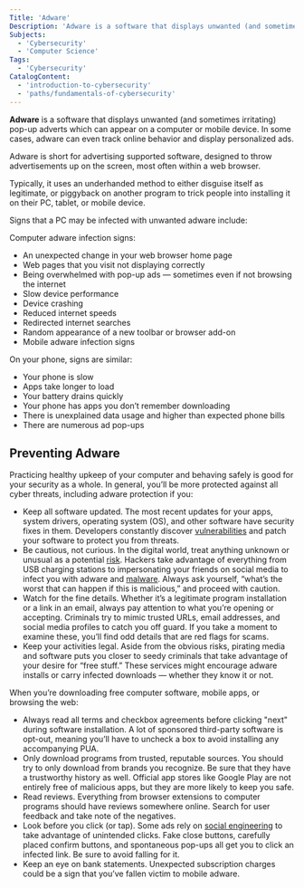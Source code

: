```yaml
---
Title: 'Adware'
Description: 'Adware is a software that displays unwanted (and sometimes irritating) pop-up adverts which can appear on a computer or mobile device.'
Subjects:
  - 'Cybersecurity'
  - 'Computer Science'
Tags:
  - 'Cybersecurity'
CatalogContent:
  - 'introduction-to-cybersecurity'
  - 'paths/fundamentals-of-cybersecurity'
---
```


**Adware** is a software that displays unwanted (and sometimes irritating) pop-up adverts which can appear on a computer or mobile device. In some cases, adware can even track online behavior and display personalized ads.

Adware is short for advertising supported software, designed to throw advertisements up on the screen, most often within a web browser.

Typically, it uses an underhanded method to either disguise itself as legitimate, or piggyback on another program to trick people into installing it on their PC, tablet, or mobile device.

Signs that a PC may be infected with unwanted adware include:

Computer adware infection signs:
- An unexpected change in your web browser home page
- Web pages that you visit not displaying correctly
- Being overwhelmed with pop-up ads — sometimes even if not browsing the internet
- Slow device performance
- Device crashing
- Reduced internet speeds
- Redirected internet searches
- Random appearance of a new toolbar or browser add-on
- Mobile adware infection signs

On your phone, signs are similar:
- Your phone is slow
- Apps take longer to load
- Your battery drains quickly
- Your phone has apps you don’t remember downloading
- There is unexplained data usage and higher than expected phone bills
- There are numerous ad pop-ups

## Preventing Adware

Practicing healthy upkeep of your computer and behaving safely is good for your security as a whole. In general, you’ll be more protected against all cyber threats, including adware protection if you:

- Keep all software updated. The most recent updates for your apps, system drivers, operating system (OS), and other software have security fixes in them. Developers constantly discover [vulnerabilities](https://www.codecademy.com/resources/docs/cybersecurity/vulnerability) and patch your software to protect you from threats.
- Be cautious, not curious. In the digital world, treat anything unknown or unusual as a potential [risk](https://www.codecademy.com/resources/docs/cybersecurity/risk). Hackers take advantage of everything from USB charging stations to impersonating your friends on social media to infect you with adware and [malware](https://www.codecademy.com/resources/docs/cybersecurity/malware). Always ask yourself, “what’s the worst that can happen if this is malicious,” and proceed with caution.
- Watch for the fine details. Whether it’s a legitimate program installation or a link in an email, always pay attention to what you’re opening or accepting. Criminals try to mimic trusted URLs, email addresses, and social media profiles to catch you off guard. If you take a moment to examine these, you’ll find odd details that are red flags for scams.
- Keep your activities legal. Aside from the obvious risks, pirating media and software puts you closer to seedy criminals that take advantage of your desire for “free stuff.” These services might encourage adware installs or carry infected downloads — whether they know it or not.

When you’re downloading free computer software, mobile apps, or browsing the web:

- Always read all terms and checkbox agreements before clicking "next" during software installation. A lot of sponsored third-party software is opt-out, meaning you’ll have to uncheck a box to avoid installing any accompanying PUA.
- Only download programs from trusted, reputable sources. You should try to only download from brands you recognize. Be sure that they have a trustworthy history as well. Official app stores like Google Play are not entirely free of malicious apps, but they are more likely to keep you safe.
- Read reviews. Everything from browser extensions to computer programs should have reviews somewhere online. Search for user feedback and take note of the negatives.
- Look before you click (or tap). Some ads rely on [social engineering](https://www.codecademy.com/resources/docs/cybersecurity/social-engineering) to take advantage of unintended clicks. Fake close buttons, carefully placed confirm buttons, and spontaneous pop-ups all get you to click an infected link. Be sure to avoid falling for it.
- Keep an eye on bank statements. Unexpected subscription charges could be a sign that you’ve fallen victim to mobile adware.

